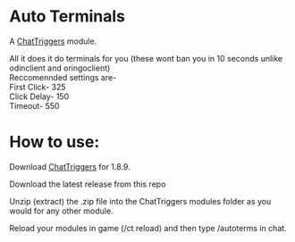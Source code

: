 # Auto Terminals
A [ChatTriggers](https://chattriggers.com/) module. 

All it does it do terminals for you (these wont ban you in 10 seconds unlike odinclient and oringoclient) <br>
Reccomennded settings are-<br>
First Click- 325<br>
Click Delay- 150<br>
Timeout- 550<br>

# How to use:

Download [ChatTriggers](https://chattriggers.com/) for 1.8.9.

Download the latest release from this repo

Unzip (extract) the .zip file into the ChatTriggers modules folder as you would for any other module.

Reload your modules in game (/ct reload) and then type /autoterms in chat.
<br>
